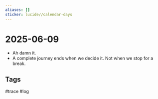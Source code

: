 ```yaml
---
aliases: []
sticker: lucide//calendar-days
---
```

# 2025-06-09
- Ah damn it. 
- A complete journey ends when we decide it. Not when we stop for a break.

## Tags
#trace #log
